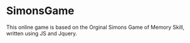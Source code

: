 # SimonsGame

This online game is based on the Orginal Simons Game of Memory Skill, written using JS and Jquery. 
